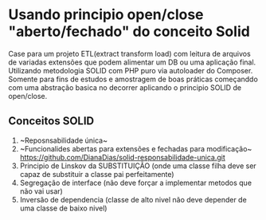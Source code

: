 # Usando principio open/close "aberto/fechado" do conceito Solid
Case para um projeto ETL(extract transform load) com leitura de arquivos de variadas extensões que podem alimentar um DB ou uma aplicação final. Utilizando metodologia SOLID com PHP puro via autoloader do Composer.
Somente para fins de estudos e amostragem de boas práticas começanddo com uma abstração basica no decorrer aplicando o principio SOLID de open/close.

## Conceitos SOLID
1. ~Reposnsabilidade única~
2. ~Funcionalides abertas para extensões e fechadas para modificação~ https://github.com/DianaDias/solid-responsabilidade-unica.git
3. Principio de Linskov da SUBSTITUIÇÃO (onde uma classe filha deve ser capaz de substituir a classe pai perfeitamente)
4. Segregação de interface (não deve forçar a implementar metodos que não vai usar)
5. Inversão de dependencia (classe de alto nivel não deve depender de uma classe de baixo nivel)
